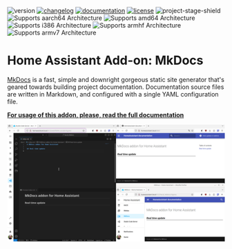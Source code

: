 ![version][version] [![changelog][changelog]][changelog-url] [![documentation][documentation]][documentation-url] [![license][license]][license-url] ![project-stage-shield][project-stage-shield]  
![Supports aarch64 Architecture][aarch64-shield] ![Supports amd64 Architecture][amd64-shield] ![Supports i386 Architecture][i386-shield] ![Supports armhf Architecture][armhf-shield] ![Supports armv7 Architecture][armv7-shield]

# Home Assistant Add-on: MkDocs

[MkDocs][mkdocs-url] is a fast, simple and downright gorgeous static site generator that's geared towards building project documentation. Documentation source files are written in Markdown, and configured with a single YAML configuration file.

**[For usage of this addon, please, read the full documentation][documentation-url]**

![demo][mkdocs-demo]

[aarch64-shield]: https://img.shields.io/badge/aarch64-yes-green.svg
[amd64-shield]: https://img.shields.io/badge/amd64-yes-green.svg
[armhf-shield]: https://img.shields.io/badge/armhf-no-red.svg
[armv7-shield]: https://img.shields.io/badge/armv7-no-red.svg
[changelog]: https://img.shields.io/badge/changelog-gray.svg
[changelog-url]: https://github.com/XavierBerger/home-assistant-addons/blob/main/mkdocs/CHANGELOG.md
[documentation]: https://img.shields.io/badge/documentation-gray.svg
[documentation-url]: https://github.com/XavierBerger/home-assistant-addons/blob/main/mkdocs/DOCS.md
[i386-shield]: https://img.shields.io/badge/i386-no-red.svg
[license]: https://img.shields.io/badge/license-MIT-blue.svg
[license-url]: https://github.com/XavierBerger/home-assistant-addons/blob/main/mkdocs/LICENSE.md
[mkdocs-demo]: https://github.com/XavierBerger/home-assistant-addons/raw/main/mkdocs/images/demo.gif
[mkdocs-url]: https://www.mkdocs.org
[project-stage-shield]: https://img.shields.io/badge/project%20stage-experimental-yellow.svg
[version]: https://img.shields.io/badge/version-0.0.15-blue.svg
